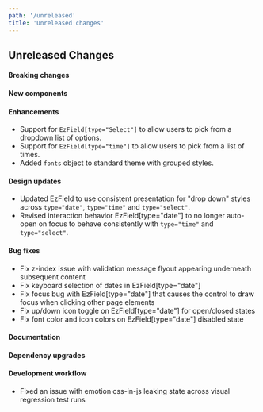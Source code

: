 ```yaml
---
path: '/unreleased'
title: 'Unreleased changes'
---
```


## Unreleased Changes

#### Breaking changes

#### New components

#### Enhancements

- Support for `EzField[type="Select"]` to allow users to pick from a dropdown list of options.
- Support for `EzField[type="time"]` to allow users to pick from a list of times.
- Added `fonts` object to standard theme with grouped styles.

#### Design updates

- Updated EzField to use consistent presentation for "drop down" styles across `type="date"`, `type="time"` and `type="select"`.
- Revised interaction behavior EzField[type="date"] to no longer auto-open on focus to behave consistently with `type="time"` and `type="select"`.

#### Bug fixes

- Fix z-index issue with validation message flyout appearing underneath subsequent content
- Fix keyboard selection of dates in EzField[type="date"]
- Fix focus bug with EzField[type="date"] that causes the control to draw focus when clicking other page elements
- Fix up/down icon toggle on EzField[type="date"] for open/closed states
- Fix font color and icon colors on EzField[type="date"] disabled state

#### Documentation

#### Dependency upgrades

#### Development workflow

- Fixed an issue with emotion css-in-js leaking state across visual regression test runs
